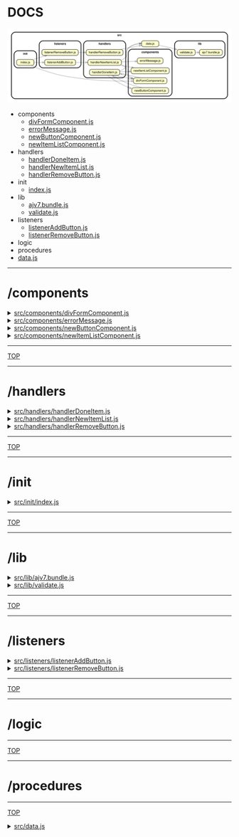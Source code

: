 <!-- BEGIN TITLE -->

# DOCS

<!-- END TITLE -->

<!-- BEGIN TREE -->

![dependency graph](./dependency-graph.svg)

<!-- END TREE -->

<!-- BEGIN TOC -->

- components
  - [divFormComponent.js](#srccomponentsdivFormComponentjs)
  - [errorMessage.js](#srccomponentserrorMessagejs)
  - [newButtonComponent.js](#srccomponentsnewButtonComponentjs)
  - [newItemListComponent.js](#srccomponentsnewItemListComponentjs)
- handlers
  - [handlerDoneItem.js](#srchandlershandlerDoneItemjs)
  - [handlerNewItemList.js](#srchandlershandlerNewItemListjs)
  - [handlerRemoveButton.js](#srchandlershandlerRemoveButtonjs)
- init
  - [index.js](#srcinitindexjs)
- lib
  - [ajv7.bundle.js](#srclibajv7bundlejs)
  - [validate.js](#srclibvalidatejs)
- listeners
  - [listenerAddButton.js](#srclistenerslistenerAddButtonjs)
  - [listenerRemoveButton.js](#srclistenerslistenerRemoveButtonjs)
- logic
- procedures
- [data.js](#srcdatajs)

<!-- END TOC -->

<!-- BEGIN DOCS -->

---

# /components

<details><summary><a href="../src/components/divFormComponent.js" id="srccomponentsdivFormComponentjs">src/components/divFormComponent.js</a></summary>

</details>

<details><summary><a href="../src/components/errorMessage.js" id="srccomponentserrorMessagejs">src/components/errorMessage.js</a></summary>

</details>

<details><summary><a href="../src/components/newButtonComponent.js" id="srccomponentsnewButtonComponentjs">src/components/newButtonComponent.js</a></summary>

</details>

<details><summary><a href="../src/components/newItemListComponent.js" id="srccomponentsnewItemListComponentjs">src/components/newItemListComponent.js</a></summary>

</details>

---

[TOP](#DOCS)

---

# /handlers

<details><summary><a href="../src/handlers/handlerDoneItem.js" id="srchandlershandlerDoneItemjs">src/handlers/handlerDoneItem.js</a></summary>

</details>

<details><summary><a href="../src/handlers/handlerNewItemList.js" id="srchandlershandlerNewItemListjs">src/handlers/handlerNewItemList.js</a></summary>

</details>

<details><summary><a href="../src/handlers/handlerRemoveButton.js" id="srchandlershandlerRemoveButtonjs">src/handlers/handlerRemoveButton.js</a></summary>

</details>

---

[TOP](#DOCS)

---

# /init

<details><summary><a href="../src/init/index.js" id="srcinitindexjs">src/init/index.js</a></summary>

</details>

---

[TOP](#DOCS)

---

# /lib

<details><summary><a href="../src/lib/ajv7.bundle.js" id="srclibajv7bundlejs">src/lib/ajv7.bundle.js</a></summary>

</details>

<details><summary><a href="../src/lib/validate.js" id="srclibvalidatejs">src/lib/validate.js</a></summary>

</details>

---

[TOP](#DOCS)

---

# /listeners

<details><summary><a href="../src/listeners/listenerAddButton.js" id="srclistenerslistenerAddButtonjs">src/listeners/listenerAddButton.js</a></summary>

</details>

<details><summary><a href="../src/listeners/listenerRemoveButton.js" id="srclistenerslistenerRemoveButtonjs">src/listeners/listenerRemoveButton.js</a></summary>

</details>

---

[TOP](#DOCS)

---

# /logic

---

[TOP](#DOCS)

---

# /procedures

---

[TOP](#DOCS)

<details><summary><a href="../src/data.js" id="srcdatajs">src/data.js</a></summary>

</details>

<!-- END DOCS -->
